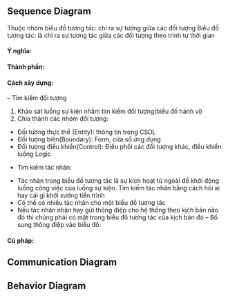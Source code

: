 ## Sequence Diagram
Thuộc nhóm biểu đồ tương tác: chỉ ra sự tương giữa các đối tượng
Biểu đồ tương tác: là chỉ ra sự tương tác giữa các đối tượng theo trình tự thời gian
#### Ý nghĩa: 
#### Thành phần:
#### Cách xây dựng:
–	Tìm kiếm đối tượng
1.	Khảo sát luồng sự kiện nhầm tìm kiếm đối tượng(biểu đồ hành vi)
2.	Chia thành các nhóm đối tượng:
 * Đối tương thực thể (Entity): thông tin trong CSDL
 * Đối tượng biên(Boundary): Form, cửa sổ ứng dụng 
 * Đối tượng điều khiển(Control): Điều phối các đối tượng khác, điều khiển luồng Logic
- Tìm kiếm tác nhân: 
* Tác nhân trong biểu đồ tương tác là sự kích hoạt từ ngoài để khởi động luồng công việc của luồng sự kiện. Tìm kiếm tác nhân bằng cách hỏi ai hay cái gì khởi xướng tiến trình
* Có thể có nhiều tác nhân cho một biểu đồ tương tác
* Nếu tác nhân nhận hay gửi thông điệp cho hệ thống theo kịch bản nào đó thì chúng phải có mặt trong biểu đồ tương tác của kịch bản đó
–	Bổ sung thông điệp vào biểu đồ:

#### Cú pháp:

## Communication Diagram

## Behavior Diagram
